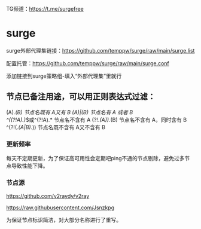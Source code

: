 TG频道：https://t.me/surgefree
# surge
surge外部代理集链接：https://github.com/temppw/surge/raw/main/surge.list

配置托管：https://github.com/temppw/surge/raw/main/surge.conf

添加链接到surge策略组-填入“外部代理集”里就行

## 节点已备注用途，可以用正则表达式过滤：
(A).*(B)             节点名既有 A又有 B 
(A)|(B)              节点名有 A 或者 B   
^((?!A).)*$或^(?!A).*   节点名不含有 A 
(?!.*(A)).*(B)         节点名不含有 A，同时含有 B
^(?!(.*(A|B).*))      节点名既不含有 A又不含有 B

### 更新频率
每天不定期更新，为了保证高可用性会定期吧ping不通的节点剔除，避免过多节点导致性能下降。

### 节点源
https://github.com/v2raydy/v2ray

https://raw.githubusercontent.com/Jsnzkpg

为保证节点标识简洁，对大部分名称进行了重写。
